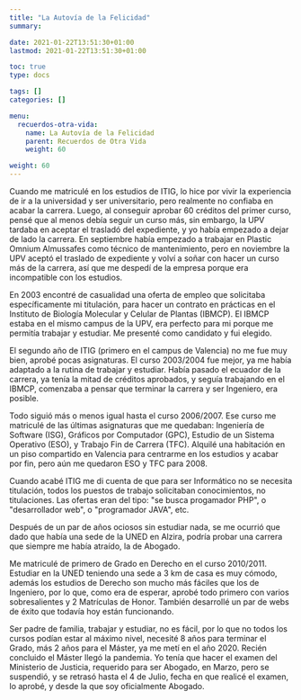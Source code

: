 ```yaml
---
title: "La Autovía de la Felicidad"
summary:

date: 2021-01-22T13:51:30+01:00
lastmod: 2021-01-22T13:51:30+01:00

toc: true
type: docs

tags: []
categories: []

menu:
  recuerdos-otra-vida:
    name: La Autovía de la Felicidad
    parent: Recuerdos de Otra Vida
    weight: 60

weight: 60
---
```


Cuando me matriculé en los estudios de ITIG, lo hice por vivir la experiencia de ir a la universidad y ser universitario, pero realmente no confiaba en acabar la carrera. Luego, al conseguir aprobar 60 créditos del primer curso, pensé que al menos debía seguir un curso más, sin embargo, la UPV tardaba en aceptar el trasladó del expediente, y yo había empezado a dejar de lado la carrera. En septiembre había empezado a trabajar en Plastic Omnium Almussafes como técnico de mantenimiento, pero en noviembre la UPV aceptó el traslado de expediente y volví a soñar con hacer un curso más de la carrera, así que me despedí de la empresa porque era incompatible con los estudios.

En 2003 encontré de casualidad una oferta de empleo que solicitaba específicamente mi titulación, para hacer un contrato en prácticas en el Instituto de Biología Molecular y Celular de Plantas (IBMCP). El IBMCP estaba en el mismo campus de la UPV, era perfecto para mi porque me permitía trabajar y estudiar. Me presenté como candidato y fui elegido.

El segundo año de ITIG (primero en el campus de Valencia) no me fue muy bien, aprobé pocas asignaturas. El curso 2003/2004 fue mejor, ya me había adaptado a la rutina de trabajar y estudiar. Había pasado el ecuador de la carrera, ya tenía la mitad de créditos aprobados, y seguía trabajando en el IBMCP, comenzaba a pensar que terminar la carrera y ser Ingeniero, era posible.

Todo siguió más o menos igual hasta el curso 2006/2007. Ese curso me matriculé de las últimas asignaturas que me quedaban: Ingeniería de Software (ISG), Gráficos por Computador (GPC), Estudio de un Sistema Operativo (ESO), y Trabajo Fin de Carrera (TFC). Alquilé una habitación en un piso compartido en Valencia para centrarme en los estudios y acabar por fin, pero aún me quedaron ESO y TFC para 2008.

Cuando acabé ITIG me di cuenta de que para ser Informático no se necesita titulación, todos los puestos de trabajo solicitaban conocimientos, no titulaciones. Las ofertas eran del tipo: "se busca progamador PHP", o "desarrollador web", o "programador JAVA", etc.

Después de un par de años ociosos sin estudiar nada, se me ocurrió que dado que había una sede de la UNED en Alzira, podría probar una carrera que siempre me había atraído, la de Abogado.

Me matriculé de primero de Grado en Derecho en el curso 2010/2011. Estudiar en la UNED teniendo una sede a 3 km de casa es muy cómodo, además los estudios de Derecho son mucho más fáciles que los de Ingeniero, por lo que, como era de esperar, aprobé todo primero con varios sobresalientes y 2 Matrículas de Honor. También desarrollé un par de webs de éxito que todavía hoy están funcionando.

Ser padre de familia, trabajar y estudiar, no es fácil, por lo que no todos los cursos podían estar al máximo nivel, necesité 8 años para terminar el Grado, más 2 años para el Máster, ya me metí en el año 2020. Recién concluido el Máster llegó la pandemia. Yo tenía que hacer el examen del Ministerio de Justicia, requerido para ser Abogado, en Marzo, pero se suspendió, y se retrasó hasta el 4 de Julio, fecha en que realicé el examen, lo aprobé, y desde la que soy oficialmente Abogado.
